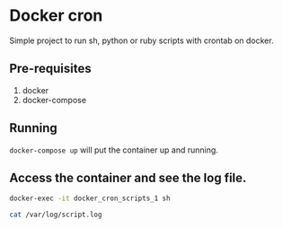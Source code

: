 # Docker cron

Simple project to run sh, python or ruby scripts with crontab on docker.

## Pre-requisites

1. docker
2. docker-compose


## Running

`docker-compose up` will put the container up and running.

## Access the container and see the log file.

```sh
docker-exec -it docker_cron_scripts_1 sh

cat /var/log/script.log
```